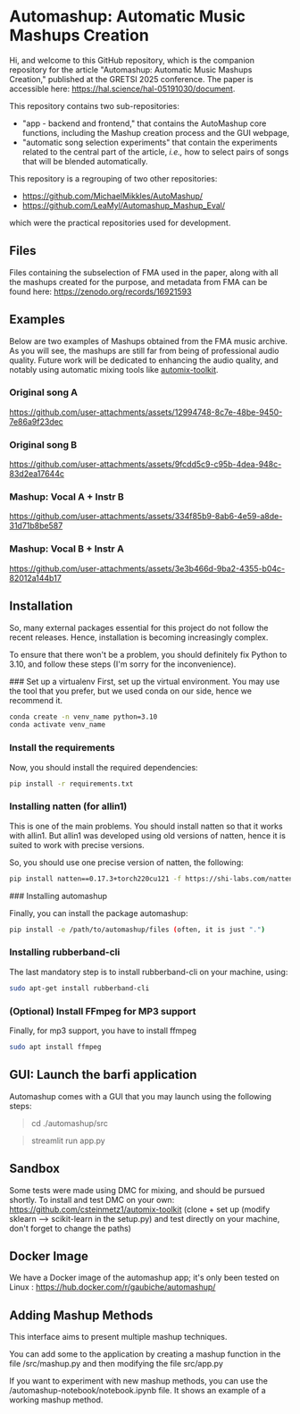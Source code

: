 # Automashup: Automatic Music Mashups Creation

Hi, and welcome to this GitHub repository, which is the companion repository for the article "Automashup: Automatic Music Mashups Creation," published at the GRETSI 2025 conference. The paper is accessible here: https://hal.science/hal-05191030/document.

This repository contains two sub-repositories:
- "app - backend and frontend," that contains the AutoMashup core functions, including the Mashup creation process and the GUI webpage,
- "automatic song selection experiments" that contain the experiments related to the central part of the article, _i.e.,_ how to select pairs of songs that will be blended automatically. 

This repository is a regrouping of two other repositories:
- https://github.com/MichaelMikkles/AutoMashup/
- https://github.com/LeaMyl/Automashup_Mashup_Eval/

which were the practical repositories used for development.

## Files
Files containing the subselection of FMA used in the paper, along with all the mashups created for the purpose, and metadata from FMA can be found here: https://zenodo.org/records/16921593

## Examples

Below are two examples of Mashups obtained from the FMA music archive. As you will see, the mashups are still far from being of professional audio quality. Future work will be dedicated to enhancing the audio quality, and notably using automatic mixing tools like [automix-toolkit](https://github.com/csteinmetz1/automix-toolkit).

### Original song A

https://github.com/user-attachments/assets/12994748-8c7e-48be-9450-7e86a9f23dec

### Original song B

https://github.com/user-attachments/assets/9fcdd5c9-c95b-4dea-948c-83d2ea17644c

### Mashup: Vocal A + Instr B

https://github.com/user-attachments/assets/334f85b9-8ab6-4e59-a8de-31d71b8be587

### Mashup: Vocal B + Instr A

https://github.com/user-attachments/assets/3e3b466d-9ba2-4355-b04c-82012a144b17

## Installation
So, many external packages essential for this project do not follow the recent releases. Hence, installation is becoming increasingly complex.

To ensure that there won't be a problem, you should definitely fix Python to 3.10, and follow these steps (I'm sorry for the inconvenience).

### Set up a virtualenv
First, set up the virtual environment. You may use the tool that you prefer, but we used conda on our side, hence we recommend it.

```bash
conda create -n venv_name python=3.10
conda activate venv_name
```

### Install the requirements
Now, you should install the required dependencies:

```bash
pip install -r requirements.txt
```

### Installing natten (for allin1)

This is one of the main problems. You should install natten so that it works with allin1. But allin1 was developed using old versions of natten, hence it is suited to work with precise versions.

So, you should use one precise version of natten, the following:

```bash
pip install natten==0.17.3+torch220cu121 -f https://shi-labs.com/natten/wheels
```

### Installing automashup

Finally, you can install the package automashup:
```bash
pip install -e /path/to/automashup/files (often, it is just ".")
```

### Installing rubberband-cli

The last mandatory step is to install rubberband-cli on your machine, using:

```bash
sudo apt-get install rubberband-cli
```

### (Optional) Install FFmpeg for MP3 support
Finally, for mp3 support, you have to install ffmpeg
```bash
sudo apt install ffmpeg
```


## GUI: Launch the barfi application
Automashup comes with a GUI that you may launch using the following steps:

> cd ./automashup/src

> streamlit run app.py

## Sandbox
Some tests were made using DMC for mixing, and should be pursued shortly. To install and test DMC on your own: https://github.com/csteinmetz1/automix-toolkit (clone + set up (modify sklearn --> scikit-learn in the setup.py) and test directly on your machine, don't forget to change the paths)

## Docker Image

We have a Docker image of the automashup app; it's only been tested on Linux :
https://hub.docker.com/r/gaubiche/automashup/

## Adding Mashup Methods

This interface aims to present multiple mashup techniques.

You can add some to the application by creating a mashup function in the file /src/mashup.py and then modifying the file src/app.py

If you want to experiment with new mashup methods, you can use the /automashup-notebook/notebook.ipynb file. It shows an example of a working mashup method.
